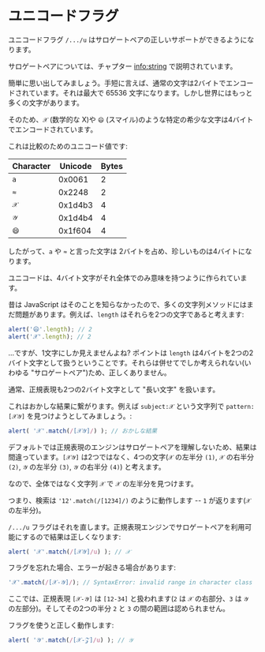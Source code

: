 
# ユニコードフラグ

ユニコードフラグ `/.../u` はサロゲートペアの正しいサポートができるようになります。

サロゲートペアについては、チャプター <info:string> で説明されています。

簡単に思い出してみましょう。手短に言えば、通常の文字は2バイトでエンコードされています。それは最大で 65536 文字になります。しかし世界にはもっと多くの文字があります。

そのため、`𝒳` (数学的な X)や `😄` (スマイル)のような特定の希少な文字は4バイトでエンコードされています。

これは比較のためのユニコード値です:

| Character  | Unicode | Bytes  |
|------------|---------|--------|
| `a` | 0x0061 |  2 |
| `≈` | 0x2248 |  2 |
|`𝒳`| 0x1d4b3 | 4 |
|`𝒴`| 0x1d4b4 | 4 |
|`😄`| 0x1f604 | 4 |

したがって、`a` や `≈` と言った文字は 2バイトを占め、珍しいものは4バイトになります。

ユニコードは、4バイト文字がそれ全体でのみ意味を持つように作られています。

昔は JavaScript はそのことを知らなかったので、多くの文字列メソッドにはまだ問題があります。例えば、`length` はそれらを2つの文字であると考えます:

```js run
alert('😄'.length); // 2
alert('𝒳'.length); // 2
```

...ですが、1文字にしか見えませんよね? ポイントは `length` は4バイトを2つの2バイト文字として扱うということです。それらは併せてでしか考えられない(いわゆる "サロゲートペア")ため、正しくありません。

通常、正規表現も2つの2バイト文字として "長い文字" を扱います。

これはおかしな結果に繋がります。例えば `subject:𝒳` という文字列で `pattern:[𝒳𝒴]` を見つけようとしてみましょう。:

```js run
alert( '𝒳'.match(/[𝒳𝒴]/) ); // おかしな結果
```

デフォルトでは正規表現のエンジンはサロゲートペアを理解しないため、結果は間違っています。`[𝒳𝒴]` は2つではなく、4つの文字(`𝒳` の左半分 `(1)`, `𝒳` の右半分 `(2)`, `𝒴` の左半分 `(3)`, `𝒴` の右半分 `(4)`) と考えます。

なので、全体ではなく文字列 `𝒳` で `𝒳` の左半分を見つけます。

つまり、検索は `'12'.match(/[1234]/)` のように動作します -- `1` が返ります(`𝒳` の左半分)。

`/.../u` フラグはそれを直します。正規表現エンジンでサロゲートペアを利用可能にするので結果は正しくなります:

```js run
alert( '𝒳'.match(/[𝒳𝒴]/u) ); // 𝒳
```

フラグを忘れた場合、エラーが起きる場合があります:

```js run
'𝒳'.match(/[𝒳-𝒴]/); // SyntaxError: invalid range in character class
```

ここでは、正規表現 `[𝒳-𝒴]` は `[12-34]` と扱われます(`2` は `𝒳` の右部分、`3` は `𝒴` の左部分)。そしてその2つの半分 `2` と `3` の間の範囲は認められません。

フラグを使うと正しく動作します:

```js run
alert( '𝒴'.match(/[𝒳-𝒵]/u) ); // 𝒴
```
